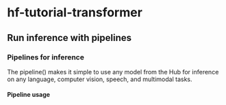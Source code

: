 # hf-tutorial-transformer

## Run inference with pipelines

### Pipelines for inference

The pipeline() makes it simple to use any model from the Hub for inference on any language, computer vision, speech, and multimodal tasks.

#### Pipeline usage

